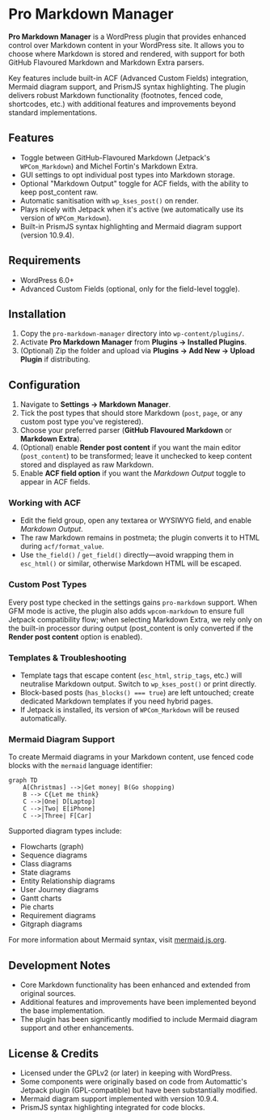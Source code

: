 # Pro Markdown Manager

**Pro Markdown Manager** is a WordPress plugin that provides enhanced control over Markdown content in your WordPress site. It allows you to choose where Markdown is stored and rendered, with support for both GitHub Flavoured Markdown and Markdown Extra parsers.

Key features include built-in ACF (Advanced Custom Fields) integration, Mermaid diagram support, and PrismJS syntax highlighting. The plugin delivers robust Markdown functionality (footnotes, fenced code, shortcodes, etc.) with additional features and improvements beyond standard implementations.

## Features
- Toggle between GitHub-Flavoured Markdown (Jetpack's `WPCom_Markdown`) and Michel Fortin's Markdown Extra.
- GUI settings to opt individual post types into Markdown storage.
- Optional "Markdown Output" toggle for ACF fields, with the ability to keep post_content raw.
- Automatic sanitisation with `wp_kses_post()` on render.
- Plays nicely with Jetpack when it's active (we automatically use its version of `WPCom_Markdown`).
- Built-in PrismJS syntax highlighting and Mermaid diagram support (version 10.9.4).

## Requirements
- WordPress 6.0+
- Advanced Custom Fields (optional, only for the field-level toggle).

## Installation
1. Copy the `pro-markdown-manager` directory into `wp-content/plugins/`.
2. Activate **Pro Markdown Manager** from **Plugins → Installed Plugins**.
3. (Optional) Zip the folder and upload via **Plugins → Add New → Upload Plugin** if distributing.

## Configuration
1. Navigate to **Settings → Markdown Manager**.
2. Tick the post types that should store Markdown (`post`, `page`, or any custom post type you've registered).
3. Choose your preferred parser (**GitHub Flavoured Markdown** or **Markdown Extra**).
4. (Optional) enable **Render post content** if you want the main editor (`post_content`) to be transformed; leave it unchecked to keep content stored and displayed as raw Markdown.
5. Enable **ACF field option** if you want the *Markdown Output* toggle to appear in ACF fields.

### Working with ACF
- Edit the field group, open any textarea or WYSIWYG field, and enable *Markdown Output*.
- The raw Markdown remains in postmeta; the plugin converts it to HTML during `acf/format_value`.
- Use `the_field()` / `get_field()` directly—avoid wrapping them in `esc_html()` or similar, otherwise Markdown HTML will be escaped.

### Custom Post Types
Every post type checked in the settings gains `pro-markdown` support. When GFM mode is active, the plugin also adds `wpcom-markdown` to ensure full Jetpack compatibility flow; when selecting Markdown Extra, we rely only on the built-in processor during output (post_content is only converted if the **Render post content** option is enabled).

### Templates & Troubleshooting
- Template tags that escape content (`esc_html`, `strip_tags`, etc.) will neutralise Markdown output. Switch to `wp_kses_post()` or print directly.
- Block-based posts (`has_blocks() === true`) are left untouched; create dedicated Markdown templates if you need hybrid pages.
- If Jetpack is installed, its version of `WPCom_Markdown` will be reused automatically.

### Mermaid Diagram Support
To create Mermaid diagrams in your Markdown content, use fenced code blocks with the `mermaid` language identifier:

```mermaid
graph TD
    A[Christmas] -->|Get money| B(Go shopping)
    B --> C{Let me think}
    C -->|One| D[Laptop]
    C -->|Two| E[iPhone]
    C -->|Three| F[Car]
```

Supported diagram types include:
- Flowcharts (graph)
- Sequence diagrams
- Class diagrams
- State diagrams
- Entity Relationship diagrams
- User Journey diagrams
- Gantt charts
- Pie charts
- Requirement diagrams
- Gitgraph diagrams

For more information about Mermaid syntax, visit [mermaid.js.org](https://mermaid.js.org/).

## Development Notes
- Core Markdown functionality has been enhanced and extended from original sources.
- Additional features and improvements have been implemented beyond the base implementation.
- The plugin has been significantly modified to include Mermaid diagram support and other enhancements.

## License & Credits
- Licensed under the GPLv2 (or later) in keeping with WordPress.
- Some components were originally based on code from Automattic's Jetpack plugin (GPL-compatible) but have been substantially modified.
- Mermaid diagram support implemented with version 10.9.4.
- PrismJS syntax highlighting integrated for code blocks.
